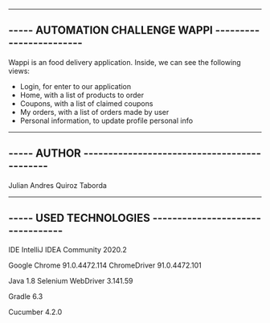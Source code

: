 ---------------------------------------------------------
----- AUTOMATION CHALLENGE WAPPI ------------------------
---------------------------------------------------------

Wappi is an food delivery application. Inside, we can see the following views:
* Login, for enter to our application
* Home, with a list of products to order
* Coupons, with a list of claimed coupons
* My orders, with a list of orders made by user
* Personal information, to update profile personal info

---------------------------------------------------------
----- AUTHOR --------------------------------------------
---------------------------------------------------------

Julian Andres Quiroz Taborda

---------------------------------------------------------
----- USED TECHNOLOGIES ---------------------------------
---------------------------------------------------------

IDE IntelliJ IDEA Community 2020.2

Google Chrome 91.0.4472.114
ChromeDriver 91.0.4472.101

Java 1.8
Selenium WebDriver 3.141.59

Gradle 6.3

Cucumber 4.2.0